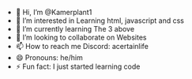 - 👋 Hi, I’m @Kamerplant1
- 👀 I’m interested in Learning html, javascript and css
- 🌱 I’m currently learning The 3 above
- 💞️ I’m looking to collaborate on Websites
- 📫 How to reach me Discord: acertainlife
- 😄 Pronouns: he/him
- ⚡ Fun fact: I just started learning code

